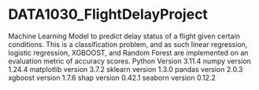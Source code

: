 # DATA1030_FlightDelayProject
Machine Learning Model to predict delay status of a flight given certain conditions. This is a classification problem, and as such linear regression, logistic regression, XGBOOST, and Random Forest are implemented on an evaluation metric of accuracy scores. 
Python Version 3.11.4 
numpy version 1.24.4 
matplotlib version 3.7.2 
sklearn version 1.3.0 
pandas version 2.0.3 
xgboost version 1.7.6 
shap version 0.42.1 
seaborn version 0.12.2
